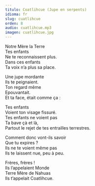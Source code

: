 ```yaml
---
titulo: Coatlihcue (Jupe en serpents)
idioma: fr
slug: cuatlihcue
orden: 8
audio: cuatlihcue.mp3
imagen: cuatlihcue.jpg
---
```


Notre Mère la Terre<br>
Tes enfants<br>
Ne te reconnaissent plus.<br>
Dans ces enfants<br>
Ta voix n’a plus sa place.<br>

Une jupe mordante<br>
Ils te peignaient.<br>
Ton regard même<br>
Epouvantait.<br>
Et ta face, était comme ça :<br>

Tes enfants<br>
Voient ton visage fissuré.<br>
Tes enfants ne voient pas<br>
Ta bave çà et là,<br>
Partout le rejet de tes entrailles terrestres.<br>

Comment donc vont-ils savoir<br>
Que tu expires ?<br>
Ils ne te voient même pas<br>
Ils te laissent nue, peu à peu.<br>

Frères, frères !<br>
Ils l’appelaient Monde<br>
Terre Mère de Nahuas<br>
Ils t’appelait Coatlihcue.<br>
